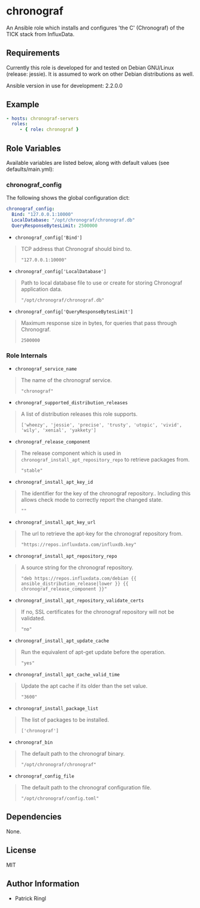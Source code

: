 # chronograf

An Ansible role which installs and configures 'the C' (Chronograf) of the TICK stack from InfluxData.

## Requirements

Currently this role is developed for and tested on Debian GNU/Linux (release: jessie). It is assumed to work on other Debian distributions as well.

Ansible version in use for development:  2.2.0.0

## Example

```yaml
- hosts: chronograf-servers
  roles:
     - { role: chronograf }
```


## Role Variables

Available variables are listed below, along with default values (see defaults/main.yml):

### chronograf_config

The following shows the global configuration dict:

```yaml
chronograf_config:
  Bind: "127.0.0.1:10000"
  LocalDatabase: "/opt/chronograf/chronograf.db"
  QueryResponseBytesLimit: 2500000
```

- `chronograf_config['Bind']` 
> TCP address that Chronograf should bind to.
>
> `"127.0.0.1:10000"`

- `chronograf_config['LocalDatabase']`
> Path to local database file to use or create for storing Chronograf application data.
>
> `"/opt/chronograf/chronograf.db"`

- `chronograf_config['QueryResponseBytesLimit']`
> Maximum response size in bytes, for queries that pass through Chronograf.
>
> `2500000`

### Role Internals

- `chronograf_service_name`
> The name of the chronograf service.
>
> `"chronograf"`

- `chronograf_supported_distribution_releases`
> A list of distribution releases this role supports.
>
> `['wheezy', 'jessie', 'precise', 'trusty', 'utopic', 'vivid', 'wily', 'xenial', 'yakkety']`

- `chronograf_release_component`
> The release component which is used in `chronograf_install_apt_repository_repo` to retrieve packages from.
>
> `"stable"`

- `chronograf_install_apt_key_id`
> The identifier for the key of the chronograf repository.. Including this allows check mode to correctly report the changed state.
>
> `""`

- `chronograf_install_apt_key_url`
> The url to retrieve the apt-key for the chronograf repository from.
>
> `"https://repos.influxdata.com/influxdb.key"`

- `chronograf_install_apt_repository_repo`
> A source string for the chronograf repository.
>
> `"deb https://repos.influxdata.com/debian {{ ansible_distribution_release|lower }} {{ chronograf_release_component }}"`

- `chronograf_install_apt_repository_validate_certs`
> If no, SSL certificates for the chronograf repository will not be validated. 
>
> `"no"`

- `chronograf_install_apt_update_cache`
> Run the equivalent of apt-get update before the operation.
>
> `"yes"`

- `chronograf_install_apt_cache_valid_time`
> Update the apt cache if its older than the set value.
>
> `"3600"`

- `chronograf_install_package_list`
> The list of packages to be installed.
>
> `['chronograf']`

- `chronograf_bin`
> The default path to the chronograf binary.
>
> `"/opt/chronograf/chronograf"`

- `chronograf_config_file`
> The default path to the chronograf configuration file.
>
> `"/opt/chronograf/config.toml"`

## Dependencies

None.

## License

MIT

## Author Information

* Patrick Ringl
